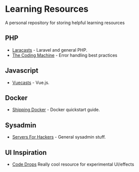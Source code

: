 # Learning Resources
A personal repository for storing helpful learning resources

## PHP

* [Laracasts](http://laracasts.com/) - Laravel and general PHP.
* [The Coding Machine](http://bestpractices.thecodingmachine.com/php/error_handling.html) - Error handling best practices

## Javascript

* [Vuecasts](https://vuecasts.com/) - Vue.js.

## Docker

* [Shipping Docker](shippingdocker.com) - Docker quickstart guide.

## Sysadmin

* [Servers For Hackers](https://serversforhackers.com/) - General sysadmin stuff.

## UI Inspiration

* [Code Drops](https://tympanus.net/codrops/) Really cool resource for experimental UI/effects
